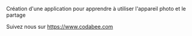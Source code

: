Création d'une application pour apprendre à utiliser l'appareil photo et le partage 


Suivez nous sur https://www.codabee.com


